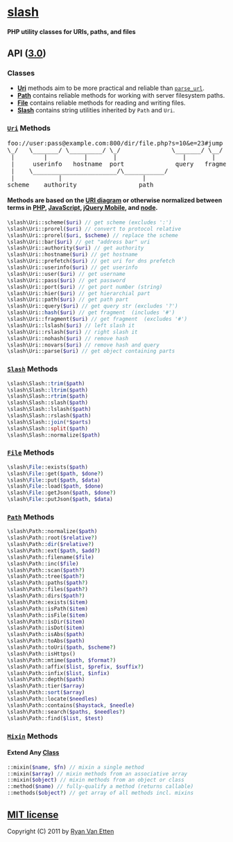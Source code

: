 # [slash](../../)

#### PHP utility classes for URIs, paths, and files

## API ([3.0](../../releases))

### Classes

- [<b>Uri</b>](#uri-methods) methods aim to be more practical and reliable than [`parse_url`](http://www.php.net/manual/en/function.parse-url.php). 
- [<b>Path</b>](#path-methods) contains reliable methods for working with server filesystem paths.
- [<b>File</b>](#file-methods) contains reliable methods for reading and writing files.
- [<b>Slash</b>](#slash-methods) contains string utilities inherited by `Path` and `Uri`.

### [`Uri`](./slash/Uri.php) Methods

<pre>foo://user:pass@example.com:800/dir/file.php?s=10&amp;e=23#jump
\_/   \_______/ \_________/ \_/              \_______/ \__/
 |        |          |       |                  |       |
 |     userinfo   hostname  port              query   fragment
 |    \_______________________/\___________/
 |            |                      |
scheme    authority                 path</pre>

#### Methods are based on the [URI diagram](http://en.wikipedia.org/wiki/URI_scheme#Examples) or otherwise normalized between terms in [PHP](http://www.php.net/manual/en/function.parse-url.php), [JavaScript](https://developer.mozilla.org/en-US/docs/DOM/window.location), [jQuery Mobile](http://jquerymobile.com/test/docs/api/methods.html), and [node](http://nodejs.org/docs/v0.5.5/api/url.html).

```php
\slash\Uri::scheme($uri) // get scheme (excludes ':')
\slash\Uri::prorel($uri) // convert to protocol relative
\slash\Uri::prorel($uri, $scheme) // replace the scheme
\slash\Uri::bar($uri) // get "address bar" uri
\slash\Uri::authority($uri) // get authority
\slash\Uri::hostname($uri) // get hostname
\slash\Uri::prefetch($uri) // get uri for dns prefetch
\slash\Uri::userinfo($uri) // get userinfo
\slash\Uri::user($uri) // get username
\slash\Uri::pass($uri) // get password
\slash\Uri::port($uri) // get port number (string)
\slash\Uri::hier($uri) // get hierarchial part
\slash\Uri::path($uri) // get path part
\slash\Uri::query($uri) // get query str (excludes '?')
\slash\Uri::hash($uri) // get fragment  (includes '#')
\slash\Uri::fragment($uri) // get fragment  (excludes '#')
\slash\Uri::lslash($uri) // left slash it
\slash\Uri::rslash($uri) // right slash it
\slash\Uri::nohash($uri) // remove hash
\slash\Uri::novars($uri) // remove hash and query
\slash\Uri::parse($uri) // get object containing parts
```

### [`Slash`](./slash/Slash.php) Methods

```php
\slash\Slash::trim($path)
\slash\Slash::ltrim($path)
\slash\Slash::rtrim($path)
\slash\Slash::slash($path)
\slash\Slash::lslash($path)
\slash\Slash::rslash($path)
\slash\Slash::join(*$parts)
\slash\Slash::split($path)
\slash\Slash::normalize($path)
```

### [`File`](./slash/File.php) Methods

```php
\slash\File::exists($path)
\slash\File::get($path, $done?)
\slash\File::put($path, $data)
\slash\File::load($path, $done)
\slash\File::getJson($path, $done?)
\slash\File::putJson($path, $data)
```

### [`Path`](./slash/Path.php) Methods

```php
\slash\Path::normalize($path)
\slash\Path::root($relative?)
\slash\Path::dir($relative?)
\slash\Path::ext($path, $add?)
\slash\Path::filename($file)
\slash\Path::inc($file)
\slash\Path::scan($path?)
\slash\Path::tree($path?)
\slash\Path::paths($path?)
\slash\Path::files($path?)
\slash\Path::dirs($path?)
\slash\Path::exists($item)
\slash\Path::isPath($item)
\slash\Path::isFile($item)
\slash\Path::isDir($item)
\slash\Path::isDot($item)
\slash\Path::isAbs($path)
\slash\Path::toAbs($path)
\slash\Path::toUri($path, $scheme?)
\slash\Path::isHttps()
\slash\Path::mtime($path, $format?)
\slash\Path::affix($list, $prefix, $suffix?)
\slash\Path::infix($list, $infix)
\slash\Path::depth($path)
\slash\Path::tier($array)
\slash\Path::sort($array)
\slash\Path::locate($needles)
\slash\Path::contains($haystack, $needle)
\slash\Path::search($paths, $needles?)
\slash\Path::find($list, $test)
```

### [`Mixin`](./slash/traits/Mixin.php) Methods

#### Extend Any [Class](#classes)

```php
::mixin($name, $fn) // mixin a single method
::mixin($array) // mixin methods from an associative array
::mixin($object) // mixin methods from an object or class
::method($name) // fully-qualify a method (returns callable)
::methods($object?) // get array of all methods incl. mixins
```

## [MIT license](http://en.wikipedia.org/wiki/MIT_License)

Copyright (C) 2011 by [Ryan Van Etten](https://github.com/ryanve)